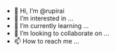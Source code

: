 - 👋 Hi, I’m @rupirai
- 👀 I’m interested in ...
- 🌱 I’m currently learning ...
- 💞️ I’m looking to collaborate on ...
- 📫 How to reach me ...

<!---
rupirai/rupirai is a ✨ special ✨ repository because its `README.md` (this file) appears on your GitHub profile.
You can click the Preview link to take a look at your changes.
--->
